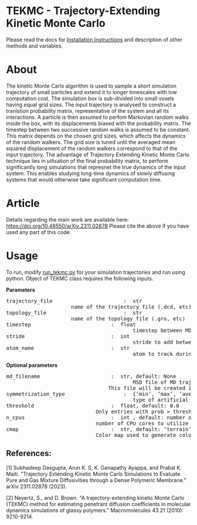 # TEKMC - Trajectory-Extending Kinetic Monte Carlo

Please read the docs for [Installation Instructions](docs/installation_instructions.md) and description of other methods and variables.

# About

The kinetic Monte Carlo algorithm is used to sample a short simulation trajectory of small particles and extend it to longer timescales with low computation cost.
The simulation box is sub-divided into small voxels having equal grid sizes.
The input trajectory is analysed to construct a tranistion probability matrix, representative of the system and all its interactions.
A particle is then assumed to perfom Markovian random walks inside the box, with its displacements biased with the probability matrix.
The timestep between two successive random walks is assumed to be constant.
This matrix depends on the chosen grid sizes, which affects the dynamics of the random walkers.
The grid size is tuned until the averaged mean squared displacement of the random walkers correspond to that of the input trajectory.
The advantage of Trajectory Extending Kinetic Monte Carlo technique lies in utlisation of the final probability matrix, to perform significantly long simulations that represnet the true dynamics of the input system.
This enables studying long-time dynamics of slowly diffusing systems that would otherwise take significant computation time.

# Article
Details regarding the main work are available here: https://doi.org/10.48550/arXiv.2311.02878
Please cite the above if you have used any part of this code.

# Usage
To run, modify [run_tekmc.py](tools/run_tekmc.py) for your simulation trajectories and run using python.
Object of TEKMC class requires the following inputs.

**Parameters**
<pre>
trajectory_file                       :  str 
					 name of the trajectory file (.dcd, etc)
topology_file	                      :  str 
					 name of the topology file (.gro, etc)
timestep	                      :  float
                                         timestep between MD frames in ns
stride		                      :  int
                                         stride to add between the frames of the trajectory
atom_name 	                      :  str
                                         atom to track during TEKMC
</pre>

**Optional parameters**
<pre>
md_filename	                      :  str, default: None
                                         MSD file of MD trajectories (should contain time and msd in ns and A^2)
		       	                 This file will be created if not provided
symmetrization_type                   :  {‘min’, ‘max’, ‘average’}, default: ‘average’
                                         type of artificial symmetrization imposed during TEKMC
threshold	                      :  float, default: 0.0
			                 Only entries with prob > threshold will be retained in the probability matrix
n_cpus		                      :  int , default: number of cores in the system
			                 number of CPU cores to utilize during TEKMC run
cmap		                      :  str, default: ‘terrain’
			                 Color map used to generate colors whenever required
</pre>


## References:
[1] Subhadeep Dasgupta, Arun K. S, K. Ganapathy Ayappa, and Prabal K. Maiti. "Trajectory Extending Kinetic Monte Carlo Simulations to Evaluate Pure and Gas Mixture Diffusivities through a Dense Polymeric Membrane." arXiv 2311.02878 (2023).

[2] Neyertz, S., and D. Brown. "A trajectory-extending kinetic Monte Carlo (TEKMC) method for estimating penetrant diffusion coefficients in molecular dynamics simulations of glassy polymers." Macromolecules 43.21 (2010): 9210-9214.
